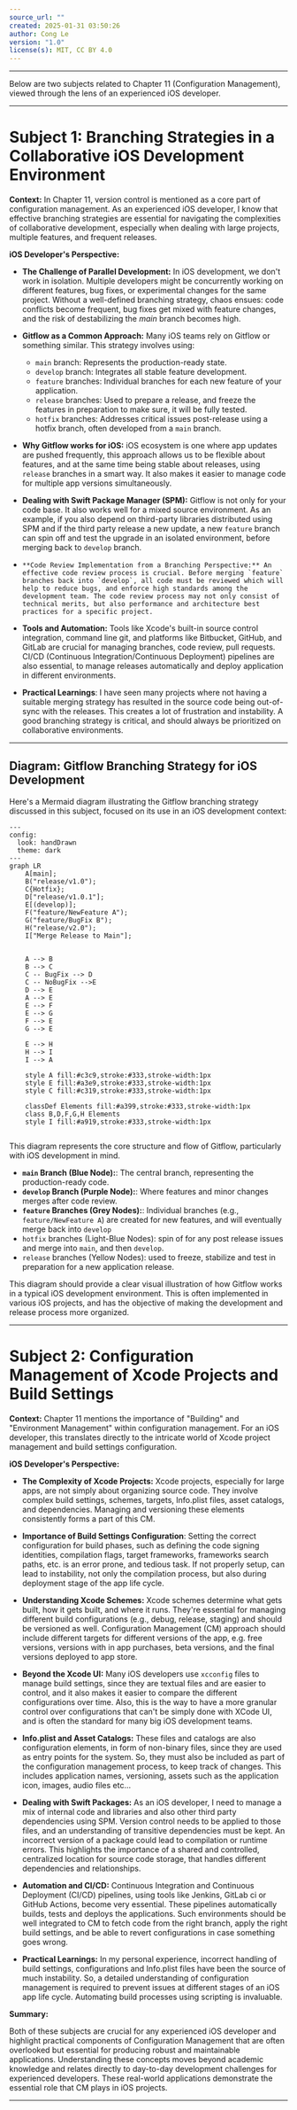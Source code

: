 ```yaml
---
source_url: ""
created: 2025-01-31 03:50:26
author: Cong Le
version: "1.0"
license(s): MIT, CC BY 4.0
---
```


---


Below are two subjects related to Chapter 11 (Configuration Management), viewed through the lens of an experienced iOS developer.



----


# Subject 1: Branching Strategies in a Collaborative iOS Development Environment

**Context:** In Chapter 11, version control is mentioned as a core part of configuration management. As an experienced iOS developer, I know that effective branching strategies are essential for navigating the complexities of collaborative development, especially when dealing with large projects, multiple features, and frequent releases.

**iOS Developer's Perspective:**

*   **The Challenge of Parallel Development:** In iOS development, we don't work in isolation. Multiple developers might be concurrently working on different features, bug fixes, or experimental changes for the same project. Without a well-defined branching strategy, chaos ensues: code conflicts become frequent, bug fixes get mixed with feature changes, and the risk of destabilizing the *main* branch becomes high.

*   **Gitflow as a Common Approach:** Many iOS teams rely on Gitflow or something similar. This strategy involves using:
    *   `main` branch: Represents the production-ready state.
    *   `develop` branch: Integrates all stable feature development.
    *   `feature` branches: Individual branches for each new feature of your application.
    *   `release` branches:  Used to prepare a release, and freeze the features in preparation to make sure, it will be fully tested.
    *   `hotfix` branches: Addresses critical issues post-release using a hotfix branch, often developed from a `main` branch.
*   **Why Gitflow works for iOS:** iOS ecosystem is one where app updates are pushed frequently, this approach allows us to be flexible about features, and at the same time being stable about releases, using `release` branches in a smart way. It also makes it easier to manage code for multiple app versions simultaneously.
*   **Dealing with Swift Package Manager (SPM):** Gitflow is not only for your code base. It also works well for a mixed source environment. As an example, if you also depend on third-party libraries distributed using SPM and if the third party release a new update, a new `feature` branch can spin off and test the upgrade in an isolated environment, before merging back to `develop` branch.
*     **Code Review Implementation from a Branching Perspective:** An effective code review process is crucial. Before merging `feature` branches back into `develop`, all code must be reviewed which will help to reduce bugs, and enforce high standards among the development team. The code review process may not only consist of technical merits, but also performance and architecture best practices for a specific project.
*   **Tools and Automation:** Tools like Xcode's built-in source control integration, command line git, and platforms like Bitbucket, GitHub, and GitLab are crucial for managing branches, code review, pull requests. CI/CD (Continuous Integration/Continuous Deployment) pipelines are also essential, to manage releases automatically and deploy application in different environments.
*   **Practical Learnings**: I have seen many projects where not having a suitable merging strategy has resulted in the source code being out-of-sync with the releases. This creates a lot of frustration and instability. A good branching strategy is critical, and should always be prioritized on collaborative environments.

---

## Diagram: Gitflow Branching Strategy for iOS Development


Here's a Mermaid diagram illustrating the Gitflow branching strategy discussed in this subject, focused on its use in an iOS development context:



```mermaid
---
config:
  look: handDrawn
  theme: dark
---
graph LR
    A[main];
    B("release/v1.0");
    C{Hotfix};
    D["release/v1.0.1"];
    E[(develop)];
    F("feature/NewFeature A");
    G("feature/BugFix B");
    H("release/v2.0");
    I["Merge Release to Main"];
	

    A --> B
    B --> C
	C -- BugFix --> D
    C -- NoBugFix -->E
    D --> E
    A --> E
    E --> F
    E --> G
    F --> E
    G --> E

    E --> H
    H --> I
    I --> A
    
    style A fill:#c3c9,stroke:#333,stroke-width:1px
    style E fill:#a3e9,stroke:#333,stroke-width:1px
    style C fill:#c319,stroke:#333,stroke-width:1px

    classDef Elements fill:#a399,stroke:#333,stroke-width:1px
    class B,D,F,G,H Elements
	style I fill:#a919,stroke:#333,stroke-width:1px
    
```


This diagram represents the core structure and flow of Gitflow, particularly with iOS development in mind.

*   **`main` Branch (Blue Node):**: The central branch, representing the production-ready code.
*   **`develop` Branch (Purple Node):**: Where features and minor changes merges after code review.
*   **`feature` Branches (Grey Nodes):**: Individual branches (e.g., `feature/NewFeature A`) are created for new features, and will eventually merge back  into `develop`
*    `hotfix` branches (Light-Blue Nodes): spin of for any post release issues and merge into `main`, and then `develop`.
*    `release` branches (Yellow Nodes): used to freeze, stabilize and test in preparation for a new application release.

This diagram should provide a clear visual illustration of how Gitflow works in a typical iOS development environment. This is often implemented in various iOS projects, and has the objective of making the development and release process more organized.



----


# Subject 2: Configuration Management of Xcode Projects and Build Settings

**Context:** Chapter 11 mentions the importance of "Building" and "Environment Management" within configuration management. For an iOS developer, this translates directly to the intricate world of Xcode project management and build settings configuration.

**iOS Developer's Perspective:**

*   **The Complexity of Xcode Projects:** Xcode projects, especially for large apps, are not simply about organizing source code. They involve complex build settings, schemes, targets, Info.plist files, asset catalogs, and dependencies. Managing and versioning these elements consistently forms a part of this CM.

*  **Importance of Build Settings Configuration**: Setting the correct configuration for build phases, such as defining the code signing identities, compilation flags, target frameworks, frameworks search paths, etc. is an error prone, and tedious task. If not properly setup, can lead to instability, not only the compilation process, but also during deployment stage of the app life cycle.
*   **Understanding Xcode Schemes:** Xcode schemes determine what gets built, how it gets built, and where it runs. They're essential for managing different build configurations (e.g., debug, release, staging) and should be versioned as well. Configuration Management (CM) approach should include different targets for different versions of the app, e.g. free versions, versions with in app purchases, beta versions, and the final versions deployed to app store.
*    **Beyond the Xcode UI:** Many iOS developers use `xcconfig` files to manage build settings, since they are textual files and are easier to control, and it also makes it easier to compare the different configurations over time. Also, this is the way to have a more granular control over configurations that can't be simply done with XCode UI, and is often the standard for many big iOS development teams.
*  **Info.plist and Asset Catalogs:** These files and catalogs are also configuration elements, in form of non-binary files, since they are used as entry points for the system. So, they must also be included as part of the configuration management process, to keep track of changes. This includes application names, versioning, assets such as the application icon, images, audio files etc...
*   **Dealing with Swift Packages:** As an iOS developer, I need to manage a mix of internal code and libraries and also other third party dependencies using SPM. Version control needs to be applied to those files, and an understanding of transitive dependencies must be kept. An incorrect version of a package could lead to compilation or runtime errors. This highlights the importance of a shared and controlled, centralized location for source code storage, that handles different dependencies and relationships.
*   **Automation and CI/CD:** Continuous Integration and Continuous Deployment (CI/CD) pipelines, using tools like Jenkins, GitLab ci or GitHub Actions, become very essential. These pipelines automatically builds, tests and deploys the applications. Such environments should be well integrated to CM to fetch code from the right branch, apply the right build settings, and be able to revert configurations in case something goes wrong.
*   **Practical Learnings:** In my personal experience, incorrect handling of build settings, configurations and Info.plist files have been the source of much instability. So, a detailed understanding of configuration management is required to prevent issues at different stages of an iOS app life cycle. Automating build processes using scripting is invaluable.

**Summary:**

Both of these subjects are crucial for any experienced iOS developer and highlight practical components of Configuration Management that are often overlooked but essential for producing robust and maintainable applications. Understanding these concepts moves beyond academic knowledge and relates directly to day-to-day development challenges for experienced developers. These real-world applications demonstrate the essential role that CM plays in iOS projects.




----
